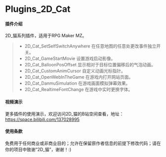 # Plugins_2D_Cat

#### 插件介绍
2D_猫系列插件，适用于RPG Maker MZ。
> * 2D_Cat_SetSelfSwitchAnywhere 在任意地图的任意处更改事件独立开关。
> * 2D_Cat_GameStartMovie        设置游戏启动影像。
> * 2D_Cat_BalloonPosOffset      显示相对于目标位置偏移后的气泡动画。
> * 2D_Cat_CustomAnimCursor      自定义动画光标指针。
> * 2D_Cat_OpenWebInTheGame      在游戏内打开网站页面。
> * 2D_Cat_DanmuSimulation       在游戏画面模拟弹幕效果。
> * 2D_Cat_RealtimeFontChange    在游戏中实时更换字体。

#### 视频演示
更多插件的使用演示，欢迎访问2D_猫的B站空间查看，地址：https://space.bilibili.com/137028995

#### 使用条款
免费用于任何商业或非商业目的；允许在保留原作者信息的前提下修改代码；请在你的项目中致谢“2D_猫”，谢谢！:)

